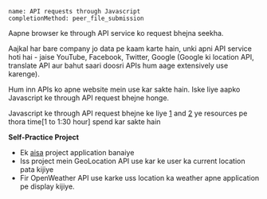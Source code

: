```ngMeta
name: API requests through Javascript
completionMethod: peer_file_submission
```

Aapne browser ke through API service ko request bhejna seekha.

Aajkal har bare company jo data pe kaam karte hain, unki apni API service hoti hai - jaise YouTube, Facebook, Twitter, Google (Google ki location API, translate API aur bahut saari doosri APIs hum aage extensively use karenge).

Hum inn APIs ko apne website mein use kar sakte hain. Iske liye aapko Javascript ke through API request bhejne honge.

Javascript ke through API request bhejne ke liye
[1](https://www.kirupa.com/html5/making_http_requests_js.htm) and [2](https://www.codecademy.com/courses/javascript-beginner-en-EID4t/0/1?curriculum_id=5122e50456ef4d6c450008c1) ye resources pe thora time[1 to 1:30 hour] spend kar sakte hain


**Self-Practice Project**
- Ek [aisa](https://codepen.io/freeCodeCamp/full/bELRjV) project application banaiye
- Iss project mein GeoLocation API use kar ke user ka current location pata kijiye
- Fir OpenWeather API use karke uss location ka weather apne application pe display kijiye.
